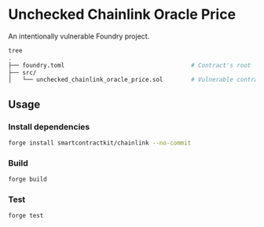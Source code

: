 # Unchecked Chainlink Oracle Price
An intentionally vulnerable Foundry project.

```bash
tree
.
├── foundry.toml                                    # Contract's root
├── src/                                    
│   └── unchecked_chainlink_oracle_price.sol        # Vulnerable contract
```
## Usage

### Install dependencies
```bash
forge install smartcontractkit/chainlink --no-commit
```

### Build

```bash
forge build
```

### Test

```bash
forge test
```